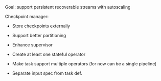 Goal: support persistent recoverable streams with autoscaling

Checkpoint manager:
- Store checkpoints externally

- Support better partitioning

- Enhance supervisor

- Create at least one stateful operator




- Make task support multiple operators (for now can be a single pipeline)
- Separate input spec from task def. 
